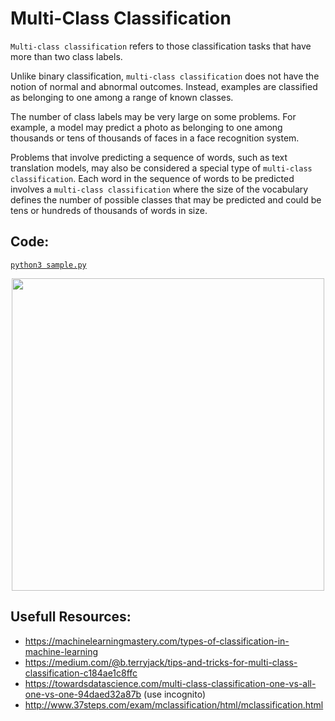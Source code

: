 # Multi-Class Classification
`Multi-class classification` refers to those classification tasks that have more than two class labels.

Unlike binary classification, `multi-class classification` does not have the notion of normal and abnormal outcomes. Instead, examples are classified as belonging to one among a range of known classes.

The number of class labels may be very large on some problems. For example, a model may predict a photo as belonging to one among thousands or tens of thousands of faces in a face recognition system.

Problems that involve predicting a sequence of words, such as text translation models, may also be considered a special type of `multi-class classification`. Each word in the sequence of words to be predicted involves a `multi-class classification` where the size of the vocabulary defines the number of possible classes that may be predicted and could be tens or hundreds of thousands of words in size.

## Code:  
[`python3 sample.py`](./sample.py)

<p align="center">
  <img src="https://miro.medium.com/max/1838/1*YbUzYEjl4-asP1bSfXLSfw.png" width="500px">
</p>

## Usefull Resources:
+ https://machinelearningmastery.com/types-of-classification-in-machine-learning
+ https://medium.com/@b.terryjack/tips-and-tricks-for-multi-class-classification-c184ae1c8ffc
+ https://towardsdatascience.com/multi-class-classification-one-vs-all-one-vs-one-94daed32a87b (use incognito)
+ http://www.37steps.com/exam/mclassification/html/mclassification.html
